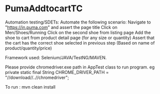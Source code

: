 # PumaAddtocartTC

Automation testing/SDETs: Automate the following scenario: 
Navigate to "https://in.puma.com" and assert the page title
Click on Men/Shoes/Running
Click on the second shoe from listing page
Add the shoe to cart from product detail page (for any size or quantity)
Assert that the cart has the correct shoe selected in previous step (Based on name of product/quantity/price)

Framework used:
Selenium/JAVA/TestNG/MAVEN.


Please provide chromedriver.exe path in AppTest class to run program.
eg
private static final String CHROME_DRIVER_PATH = "//download//..//chromedriver";

To run : mvn clean install
